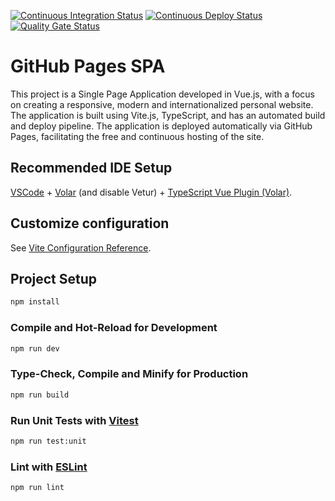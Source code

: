 [![Continuous Integration Status](https://github.com/sirioneto/sirioneto.github.io/actions/workflows/ci.yml/badge.svg)](https://github.com/sirioneto/sirioneto.github.io/actions/workflows/ci.yml)
[![Continuous Deploy Status](https://github.com/sirioneto/sirioneto.github.io/actions/workflows/cd.yml/badge.svg)](https://github.com/sirioneto/sirioneto.github.io/actions/workflows/cd.yml)
[![Quality Gate Status](https://sonarcloud.io/api/project_badges/measure?project=sirioneto_sirioneto.github.io&metric=alert_status)](https://sonarcloud.io/summary/new_code?id=sirioneto_sirioneto.github.io)


# GitHub Pages SPA
This project is a Single Page Application developed in Vue.js, with a focus on creating a responsive, modern and internationalized personal website. The application is built using Vite.js, TypeScript, and has an automated build and deploy pipeline. The application is deployed automatically via GitHub Pages, facilitating the free and continuous hosting of the site.

## Recommended IDE Setup

[VSCode](https://code.visualstudio.com/) + [Volar](https://marketplace.visualstudio.com/items?itemName=Vue.volar) (and disable Vetur) + [TypeScript Vue Plugin (Volar)](https://marketplace.visualstudio.com/items?itemName=Vue.vscode-typescript-vue-plugin).

## Customize configuration

See [Vite Configuration Reference](https://vitejs.dev/config/).

## Project Setup

```sh
npm install
```

### Compile and Hot-Reload for Development

```sh
npm run dev
```

### Type-Check, Compile and Minify for Production

```sh
npm run build
```

### Run Unit Tests with [Vitest](https://vitest.dev/)

```sh
npm run test:unit
```

### Lint with [ESLint](https://eslint.org/)

```sh
npm run lint
```
